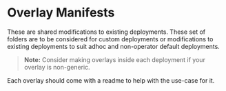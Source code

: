 # Overlay Manifests

These are shared modifications to existing deployments. These set of folders are to be considered for custom deployments or modifications to existing deployments to suit adhoc and non-operator default deployments.

> **Note:** Consider making overlays inside each deployment if your overlay is non-generic.

Each overlay should come with a readme to help with the use-case for it.
